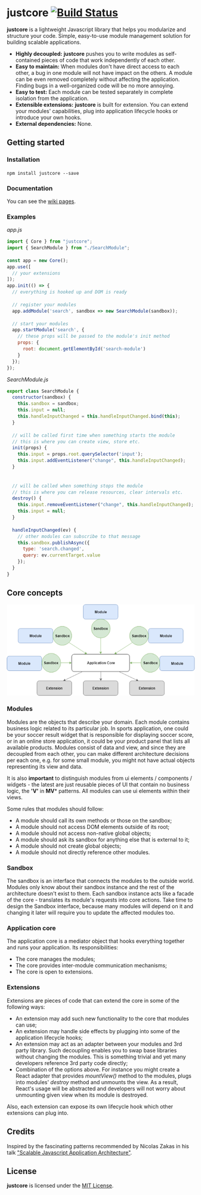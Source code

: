 # justcore [![Build Status](https://travis-ci.org/valentin-lozev/justcore.svg?branch=master)](https://travis-ci.org/dwyl/esta)

**justcore** is a lightweight Javascript library that helps you modularize and structure your code. Simple, easy-to-use module management solution for building scalable applications.

* **Highly decoupled:** **justcore** pushes you to write modules as self-contained pieces of code that work independently of each other.
* **Easy to maintain:** When modules don't have direct access to each other, a bug in one module will not have impact on the others. A module can be even removed completely without affecting the application. Finding bugs in a well-organized code will be no more annoying.
* **Easy to test:** Each module can be tested separately in complete isolation from the application.
* **Extensible extensions:** **justcore** is built for extension. You can extend your modules' capabilities, plug into application lifecycle hooks or introduce your own hooks.
* **External dependencies:** None.

## Getting started

### Installation

`npm install justcore --save`

### Documentation

You can see the [wiki pages](https://github.com/valentin-lozev/justcore/wiki).

### Examples

*app.js*
```javascript
import { Core } from "justcore";
import { SearchModule } from "./SearchModule";

const app = new Core();
app.use([
  // your extensions
]);
app.init(() => {
  // everything is hooked up and DOM is ready
  
  // register your modules
  app.addModule('search', sandbox => new SearchModule(sandbox));
  
  // start your modules
  app.startModule('search', {
    // these props will be passed to the module's init method
    props: {
      root: document.getElementById('search-module')
    }
  });
});
```
*SearchModule.js*
```javascript
export class SearchModule {
  constructor(sandbox) {
    this.sandbox = sandbox;
    this.input = null;
    this.handleInputChanged = this.handleInputChanged.bind(this);
  }
  
  // will be called first time when something starts the module
  // this is where you can create view, store etc.
  init(props) {
    this.input = props.root.querySelector('input');
    this.input.addEventListener("change", this.handleInputChanged);
  }
  
  
  // will be called when something stops the module
  // this is where you can release resources, clear intervals etc.
  destroy() {
    this.input.removeEventListener("change", this.handleInputChanged);
    this.input = null;
  }
  
  handleInputChanged(ev) {
    // other modules can subscribe to that message
    this.sandbox.publishAsync({
      type: 'search.changed',
      query: ev.currentTarget.value
    });
  }
}
```

## Core concepts

<p align="center">
  <img alt="justcore flow" src="docs/justcore-diagram.png" />
</p>

### Modules

Modules are the objects that describe your domain. Each module contains business logic related to its particular job. In sports application, one could be your soccer result widget that is responsible for displaying soccer score, or in an online store application, it could be your product panel that lists all available products. Modules consist of data and view, and since they are decoupled from each other, you can make different architecture decisions per each one, е.g. for some small module, you might not have actual objects representing its view and data.

It is also **important** to distinguish modules from ui elements / components / widgets - the latest are just reusable pieces of UI that contain no business logic, the **'V'** in **MV*** patterns. All modules can use ui elements within their views.

Some rules that modules should follow:
* A module should call its own methods or those on the sandbox;
* A module should not access DOM elements outside of its root;
* A module should not access non-native global objects;
* A module should ask its sandbox for anything else that is external to it;
* A module should not create global objects;
* A module should not directly reference other modules.

### Sandbox

The sandbox is an interface that connects the modules to the outside world. Modules only know about their sandbox instance and the rest of the architecture doesn't exist to them. Each sandbox instance acts like a facade of the core - translates its module's requests into core actions. Take time to design the Sandbox interface, because many modules will depend on it and changing it later will require you to update the affected modules too.

### Application core

The application core is a mediator object that hooks everything together and runs your application. Its responsibilities:
* The core manages the modules;
* The core provides inter-module communication mechanisms;
* The core is open to extensions.

### Extensions

Extensions are pieces of code that can extend the core in some of the following ways:
* An extension may add such new functionality to the core that modules can use;
* An extension may handle side effects by plugging into some of the application lifecycle hooks;
* An extension may act as an adapter between your modules and 3rd party library. Such decoupling enables you to swap base libraries without changing the modules. This is something trivial and yet many developers reference 3rd party code directly;
* Combination of the options above. For instance you might create a React adapter that provides *mountView()* method to the modules, plugs into modules' *destroy* method and unmounts the view. As a result, React's usage will be abstracted and developers will not worry about unmounting given view when its module is destroyed.

Also, each extension can expose its own lifecycle hook which other extensions can plug into.

## Credits

Inspired by the fascinating patterns recommended by Nicolas Zakas in his talk ["Scalable Javascript Application Architecture"](https://www.youtube.com/watch?v=mKouqShWI4o).

## License

**justcore** is licensed under the [MIT License](LICENSE).
